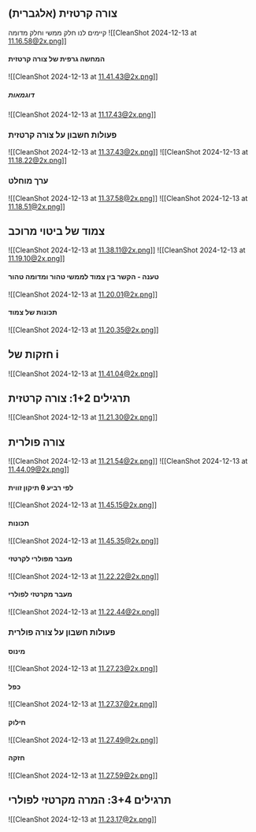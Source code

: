 ```table-of-contents
```
## צורה קרטזית (אלגברית)
קיימים לנו חלק ממשי וחלק מדומה
![[CleanShot 2024-12-13 at 11.16.58@2x.png]]
#### המחשה גרפית של צורה קרטזית
![[CleanShot 2024-12-13 at 11.41.43@2x.png]]
##### דוגמאות
![[CleanShot 2024-12-13 at 11.17.43@2x.png]]
### פעולות חשבון על צורה קרטזית
![[CleanShot 2024-12-13 at 11.37.43@2x.png]]
![[CleanShot 2024-12-13 at 11.18.22@2x.png]]
### ערך מוחלט
![[CleanShot 2024-12-13 at 11.37.58@2x.png]]
![[CleanShot 2024-12-13 at 11.18.51@2x.png]]
## צמוד של ביטוי מרוכב
![[CleanShot 2024-12-13 at 11.38.11@2x.png]]
![[CleanShot 2024-12-13 at 11.19.10@2x.png]]
#### טענה - הקשר בין צמוד לממשי טהור ומדומה טהור
![[CleanShot 2024-12-13 at 11.20.01@2x.png]]
#### תכונות של צמוד
![[CleanShot 2024-12-13 at 11.20.35@2x.png]]
## חזקות של i
![[CleanShot 2024-12-13 at 11.41.04@2x.png]]
## תרגילים 1+2: צורה קרטזית
![[CleanShot 2024-12-13 at 11.21.30@2x.png]]
## צורה פולרית
![[CleanShot 2024-12-13 at 11.21.54@2x.png]]
![[CleanShot 2024-12-13 at 11.44.09@2x.png]]
#### תיקון זווית θ לפי רביע
![[CleanShot 2024-12-13 at 11.45.15@2x.png]]
#### תכונות
![[CleanShot 2024-12-13 at 11.45.35@2x.png]]
#### מעבר מפולרי לקרטזי
![[CleanShot 2024-12-13 at 11.22.22@2x.png]]
#### מעבר מקרטזי לפולרי
![[CleanShot 2024-12-13 at 11.22.44@2x.png]] 
### פעולות חשבון על צורה פולרית
#### מינוס
![[CleanShot 2024-12-13 at 11.27.23@2x.png]]
#### כפל
![[CleanShot 2024-12-13 at 11.27.37@2x.png]]
#### חילוק
![[CleanShot 2024-12-13 at 11.27.49@2x.png]]
#### חזקה
![[CleanShot 2024-12-13 at 11.27.59@2x.png]]
## תרגילים 3+4: המרה מקרטזי לפולרי
![[CleanShot 2024-12-13 at 11.23.17@2x.png]]